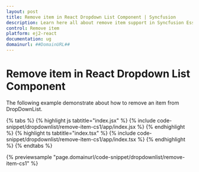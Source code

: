 ```yaml
---
layout: post
title: Remove item in React Dropdown List Component | Syncfusion
description: Learn here all about remove item support in Syncfusion Essential React Drop down list component, it's elements and more.
control: Remove item 
platform: ej2-react
documentation: ug
domainurl: ##DomainURL##
---
```


# Remove item in React Dropdown List Component

The following example demonstrate about how to remove an item from DropDownList.

{% tabs %}
{% highlight js tabtitle="index.jsx" %}
{% include code-snippet/dropdownlist/remove-item-cs1/app/index.jsx %}
{% endhighlight %}
{% highlight ts tabtitle="index.tsx" %}
{% include code-snippet/dropdownlist/remove-item-cs1/app/index.tsx %}
{% endhighlight %}
{% endtabs %}

 {% previewsample "page.domainurl/code-snippet/dropdownlist/remove-item-cs1" %}